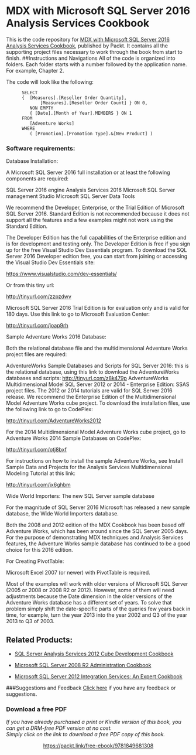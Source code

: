 # MDX with Microsoft SQL Server 2016 Analysis Services Cookbook
This is the code repository for [MDX with Microsoft SQL Server 2016 Analysis Services Cookbook](https://www.packtpub.com/big-data-and-business-intelligence/mdx-microsoft-sql-server-2016-analysis-services-cookbook-third-ed?utm_source=github&utm_medium=repository&utm_content=9781786460998), published by Packt. It contains all the supporting project files necessary to work through the book from start to finish.
##Instructions and Navigations
All of the code is organized into folders. Each folder starts with a number followed by the application name. For example, Chapter 2.


The code will look like the following:

          SELECT
          {  [Measures].[Reseller Order Quantity],
                 [Measures].[Reseller Order Count] } ON 0,
             NON EMPTY
             { [Date].[Month of Year].MEMBERS } ON 1
          FROM
             [Adventure Works]
          WHERE
             ( [Promotion].[Promotion Type].&[New Product] )     
             
             
### Software requirements:

Database Installation:

A Microsoft SQL Server 2016 full installation or at least the following components are required:

SQL Server 2016 engine
Analysis Services 2016
Microsoft SQL Server management Studio
Microsoft SQL Server Data Tools


We recommend the Developer, Enterprise, or the Trial Edition of Microsoft SQL Server 2016. Standard Edition is not recommended because it does not support all the features and a few examples might not work using the Standard Edition.

The Developer Edition has the full capabilities of the Enterprise edition and is for development and testing only. The Developer Edition is free if you sign up for the free Visual Studio Dev Essentials program. To download the SQL Server 2016 Developer edition free, you can start from joining or accessing the Visual Studio Dev Essentials site:

https://www.visualstudio.com/dev-essentials/

Or from this tiny url:

http://tinyurl.com/zzpzdwv

Microsoft SQL Server 2016 Trial Edition is for evaluation only and is valid for 180 days. Use this link to go to Microsoft Evaluation Center:

http://tinyurl.com/joap9rh

Sample Adventure Works 2016 Database:

Both the relational database file and the multidimensional Adventure Works project files are required:

AdventureWorks Sample Databases and Scripts for SQL Server 2016: this is the relational database, using this link to download the AdventureWorks databases and scripts: http://tinyurl.com/z8k479p
AdventureWorks Multidimensional Model SQL Server 2012 or 2014 - Enterprise Edition: SSAS project files. The 2012 or 2014 tutorials are valid for SQL Server 2016 release.
We recommend the Enterprise Edition of the Multidimensional Model Adventure Works cube project. To download the installation files, use the following link to go to CodePlex:

http://tinyurl.com/AdventureWorks2012

For the 2014 Multidimensional Model Adventure Works cube project, go to Adventure Works 2014 Sample Databases on CodePlex:

http://tinyurl.com/otj8bxf



For instructions on how to install the sample Adventure Works, see Install Sample Data and Projects for the Analysis Services Multidimensional Modeling Tutorial at this link:

http://tinyurl.com/jx6ghbm

Wide World Importers: The new SQL Server sample database

For the magnitude of SQL Server 2016 Microsoft has released a new sample database, the Wide World Importers database.

Both the 2008 and 2012 edition of the MDX Cookbook has been based off Adventure Works, which has been around since the SQL Server 2005 days. For the purpose of demonstrating MDX techniques and Analysis Services features, the Adventure Works sample database has continued to be a good choice for this 2016 edition.

For Creating PivotTable:

Microsoft Excel 2007 (or newer) with PivotTable is required.

Most of the examples will work with older versions of Microsoft SQL Server (2005 or 2008 or 2008 R2 or 2012). However, some of them will need adjustments because the Date dimension in the older versions of the Adventure Works database has a different set of years. To solve that problem simply shift the date-specific parts of the queries few years back in time, for example, turn the year 2013 into the year 2002 and Q3 of the year 2013 to Q3 of 2003.

## Related Products:
* [SQL Server Analysis Services 2012 Cube Development Cookbook](https://www.packtpub.com/big-data-and-business-intelligence/sql-server-analysis-services-2012-cube-development-cookbook?utm_source=github&utm_medium=repository&utm_content=9781849689809)

* [Microsoft SQL Server 2008 R2 Administration Cookbook](https://www.packtpub.com/networking-and-servers/microsoft-sql-server-2008-r2-administration-cookbook?utm_source=github&utm_medium=repository&utm_content=9781849681445)

* [Microsoft SQL Server 2012 Integration Services: An Expert Cookbook](https://www.packtpub.com/networking-and-servers/microsoft-sql-server-2012-integration-services-expert-cookbook?utm_source=github&utm_medium=repository&utm_content=9781849685245)

###Suggestions and Feedback
[Click here](https://docs.google.com/forms/d/e/1FAIpQLSe5qwunkGf6PUvzPirPDtuy1Du5Rlzew23UBp2S-P3wB-GcwQ/viewform) if you have any feedback or suggestions.
### Download a free PDF

 <i>If you have already purchased a print or Kindle version of this book, you can get a DRM-free PDF version at no cost.<br>Simply click on the link to download a free PDF copy of this book.</i>
<p align="center"> <a href="https://packt.link/free-ebook/9781849681308">https://packt.link/free-ebook/9781849681308 </a> </p>